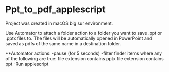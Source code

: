 # Ppt_to_pdf_applescript

Project was created in macOS big sur environment.

Use Automator to attach a folder action to a folder you want to save .ppt or .pptx
files to. The files will be automatically opened in PowerPoint and saved as pdfs of the same name in a destination folder. 

**Automator actions:
  -pause (for 5 seconds) 
  -filter finder items
    where any of the following are true:
      file extension contains pptx
       file extension contains ppt
  -Run applescript
